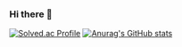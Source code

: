 ### Hi there 👋

<!--
**msj0319/msj0319** is a ✨ _special_ ✨ repository because its `README.md` (this file) appears on your GitHub profile.

Here are some ideas to get you started:

- 🔭 I’m currently working on ...
- 🌱 I’m currently learning ...
- 👯 I’m looking to collaborate on ...
- 🤔 I’m looking for help with ...
- 💬 Ask me about ...
- 📫 How to reach me: ...
- 😄 Pronouns: ...
- ⚡ Fun fact: ...
-->
[![Solved.ac Profile](http://mazassumnida.wtf/api/v2/generate_badge?boj=msj0319)](https://solved.ac/msj0319/)
[![Anurag's GitHub stats](https://github-readme-stats.vercel.app/api?username=msj0319)](https://github.com/anuraghazra/github-readme-stats)
